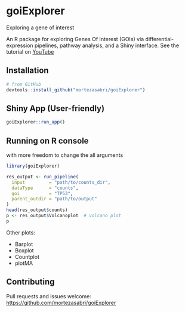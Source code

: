# goiExplorer
Exploring a gene of interest

An R package for exploring Genes Of Interest (GOIs) via differential‐expression pipelines, pathway analysis, and a Shiny interface. See the tutorial on [YouTube](https://youtu.be/pq5Wg64rjAU)

## Installation

```r
# from GitHub
devtools::install_github("mortezasabri/goiExplorer")
```

## Shiny App (User-friendly)

```r
goiExplorer::run_app()
```

## Running on R console 

with more freedom to change the all arguments

```r
library(goiExplorer)

res_output <- run_pipeline(
  input         = "path/to/counts_dir",
  dataType      = "counts",
  goi           = "TP53",
  parent_outdir = "path/to/output"
)
head(res_output$counts)
p <- res_output$Volcanoplot  # volcano plot
p
```

Other plots:
- Barplot
- Boxplot
- Countplot
- plotMA



## Contributing

Pull requests and issues welcome:
https://github.com/mortezasabri/goiExplorer
